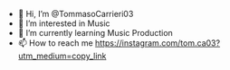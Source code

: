 - 👋 Hi, I’m @TommasoCarrieri03
- 👀 I’m interested in Music
- 🌱 I’m currently learning Music Production
- 📫 How to reach me https://instagram.com/tom.ca03?utm_medium=copy_link

<!---
TommasoCarrieri03/TommasoCarrieri03 is a ✨ special ✨ repository because its `README.md` (this file) appears on your GitHub profile.
You can click the Preview link to take a look at your changes.
--->
